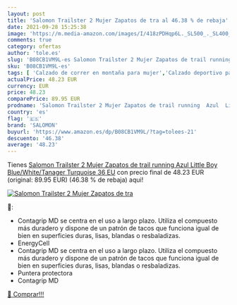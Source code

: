 ```yaml
---
layout: post
title: 'Salomon Trailster 2 Mujer Zapatos de tra al 46.38 % de rebaja'
date: 2021-09-28 15:25:38
image: 'https://m.media-amazon.com/images/I/418zPDHqp6L._SL500_._SL400_.jpg'
comments: true
category: ofertas
author: 'tole.es'
slug: 'B08CB1VM9L-es Salomon Trailster 2 Mujer Zapatos de trail running Azul...'
sku: 'B08CB1VM9L-es'
tags: [ 'Calzado de correr en montaña para mujer','Calzado deportivo para mujer','Calzados de running para mujer','Zapatillas y calzado deportivo para mujer','Zapatos','Zapatos para mujer','Zapatos y complementos','salomon','zapatos', ]
actualPrice: 48.23 EUR
currency: EUR
price: 48.23
comparePrice: 89.95 EUR
prodname: 'Salomon Trailster 2 Mujer Zapatos de trail running  Azul  Little Boy Blue/White/Tanager Turquoise   36 EU'
country: 'es'
flag: '🇪🇸'
brand: 'SALOMON'
buyurl: 'https://www.amazon.es/dp/B08CB1VM9L/?tag=tolees-21'
descuento: '46.38'
average: '48.23'
---
```


Tienes [Salomon Trailster 2 Mujer Zapatos de trail running  Azul  Little Boy Blue/White/Tanager Turquoise   36 EU](https://www.amazon.es/dp/B08CB1VM9L/?tag=tolees-21) con precio final de  48.23 EUR (original: 89.95 EUR) (46.38 %  de rebaja) aqui!

[![Salomon Trailster 2 Mujer Zapatos de tra](https://m.media-amazon.com/images/I/418zPDHqp6L._SL500_._SL400_.jpg)](https://www.amazon.es/dp/B08CB1VM9L/?tag=tolees-21)

🔎:

- Contagrip MD se centra en el uso a largo plazo. Utiliza el compuesto más duradero y dispone de un patrón de tacos que funciona igual de bien en superficies duras, lisas, blandas o resbaladizas.
- EnergyCell
- Contagrip MD se centra en el uso a largo plazo. Utiliza el compuesto más duradero y dispone de un patrón de tacos que funciona igual de bien en superficies duras, lisas, blandas o resbaladizas.
- Puntera protectora
- Contagrip MD

[🛒 Comprar!!!](https://www.amazon.es/dp/B08CB1VM9L/?tag=tolees-21)
